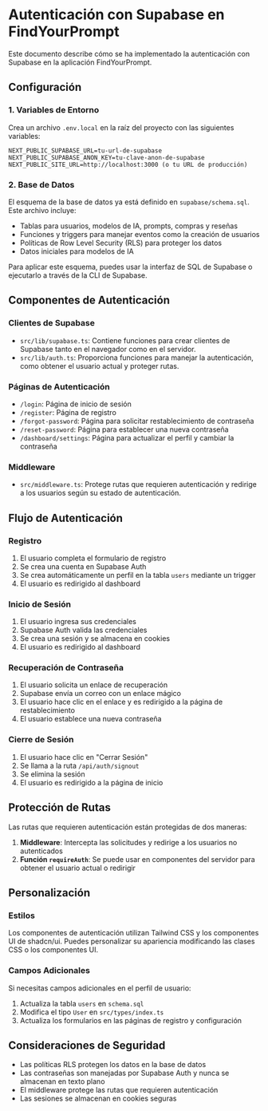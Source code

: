# Autenticación con Supabase en FindYourPrompt

Este documento describe cómo se ha implementado la autenticación con Supabase en la aplicación FindYourPrompt.

## Configuración

### 1. Variables de Entorno

Crea un archivo `.env.local` en la raíz del proyecto con las siguientes variables:

```
NEXT_PUBLIC_SUPABASE_URL=tu-url-de-supabase
NEXT_PUBLIC_SUPABASE_ANON_KEY=tu-clave-anon-de-supabase
NEXT_PUBLIC_SITE_URL=http://localhost:3000 (o tu URL de producción)
```

### 2. Base de Datos

El esquema de la base de datos ya está definido en `supabase/schema.sql`. Este archivo incluye:

- Tablas para usuarios, modelos de IA, prompts, compras y reseñas
- Funciones y triggers para manejar eventos como la creación de usuarios
- Políticas de Row Level Security (RLS) para proteger los datos
- Datos iniciales para modelos de IA

Para aplicar este esquema, puedes usar la interfaz de SQL de Supabase o ejecutarlo a través de la CLI de Supabase.

## Componentes de Autenticación

### Clientes de Supabase

- `src/lib/supabase.ts`: Contiene funciones para crear clientes de Supabase tanto en el navegador como en el servidor.
- `src/lib/auth.ts`: Proporciona funciones para manejar la autenticación, como obtener el usuario actual y proteger rutas.

### Páginas de Autenticación

- `/login`: Página de inicio de sesión
- `/register`: Página de registro
- `/forgot-password`: Página para solicitar restablecimiento de contraseña
- `/reset-password`: Página para establecer una nueva contraseña
- `/dashboard/settings`: Página para actualizar el perfil y cambiar la contraseña

### Middleware

- `src/middleware.ts`: Protege rutas que requieren autenticación y redirige a los usuarios según su estado de autenticación.

## Flujo de Autenticación

### Registro

1. El usuario completa el formulario de registro
2. Se crea una cuenta en Supabase Auth
3. Se crea automáticamente un perfil en la tabla `users` mediante un trigger
4. El usuario es redirigido al dashboard

### Inicio de Sesión

1. El usuario ingresa sus credenciales
2. Supabase Auth valida las credenciales
3. Se crea una sesión y se almacena en cookies
4. El usuario es redirigido al dashboard

### Recuperación de Contraseña

1. El usuario solicita un enlace de recuperación
2. Supabase envía un correo con un enlace mágico
3. El usuario hace clic en el enlace y es redirigido a la página de restablecimiento
4. El usuario establece una nueva contraseña

### Cierre de Sesión

1. El usuario hace clic en "Cerrar Sesión"
2. Se llama a la ruta `/api/auth/signout`
3. Se elimina la sesión
4. El usuario es redirigido a la página de inicio

## Protección de Rutas

Las rutas que requieren autenticación están protegidas de dos maneras:

1. **Middleware**: Intercepta las solicitudes y redirige a los usuarios no autenticados
2. **Función `requireAuth`**: Se puede usar en componentes del servidor para obtener el usuario actual o redirigir

## Personalización

### Estilos

Los componentes de autenticación utilizan Tailwind CSS y los componentes UI de shadcn/ui. Puedes personalizar su apariencia modificando las clases CSS o los componentes UI.

### Campos Adicionales

Si necesitas campos adicionales en el perfil de usuario:

1. Actualiza la tabla `users` en `schema.sql`
2. Modifica el tipo `User` en `src/types/index.ts`
3. Actualiza los formularios en las páginas de registro y configuración

## Consideraciones de Seguridad

- Las políticas RLS protegen los datos en la base de datos
- Las contraseñas son manejadas por Supabase Auth y nunca se almacenan en texto plano
- El middleware protege las rutas que requieren autenticación
- Las sesiones se almacenan en cookies seguras